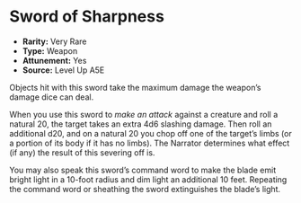 
# Sword of Sharpness

* **Rarity:** Very Rare
* **Type:** Weapon
* **Attunement:** Yes
* **Source:** Level Up A5E


Objects hit with this sword take the maximum damage the weapon’s damage dice can deal.

When you use this sword to _make an attack_  against a creature and roll a natural 20, the target takes an extra 4d6 slashing damage. Then roll an additional d20, and on a natural 20 you chop off one of the target’s limbs (or a portion of its body if it has no limbs). The Narrator determines what effect (if any) the result of this severing off is.

You may also speak this sword’s command word to make the blade emit bright light in a 10-foot radius and dim light an additional 10 feet. Repeating the command word or sheathing the sword extinguishes the blade’s light.
